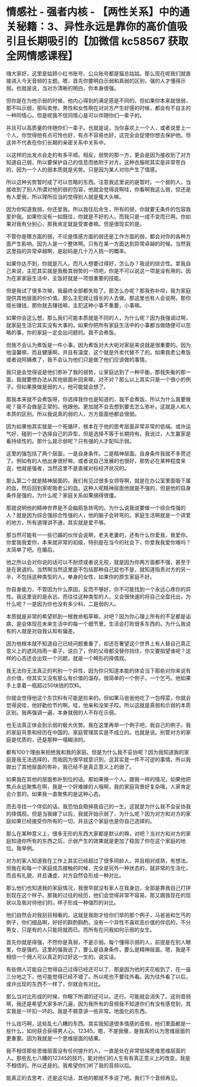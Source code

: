 # 情感社 - 强者内核 - 【两性关系】中的通关秘籍：3、异性永远是靠你的高价值吸引且长期吸引的【加微信 kc58567 获取全网情感课程】

嗨大家好，这里是姑顾小红书账号、公众账号都是猫总姑姑。那么现在呢我们就直接进入今天音频的主题。嗯，首先你要明白示弱和真弱的区别，强的人才懂得示弱。也就是说，当对方清晰的明白，你本身很强。

但你是在为他示弱的时候，他内心得到的满足感是不同的。但如果你本来就很弱，那不叫示弱，那叫卖惨。男性和女性啊在对对方产生好感的时候，都会有不自主的一种同情心。但是呢我不信同情心是可以伴随你们一辈子的。

并且可以高质量的伴随你们一辈子。也就是说，当你喜欢上一个人，或者说爱上一个人，你觉得他有点可怜也好，有点不容易也好，这完全会促使你想去保护他。但这并不代表在你们长期的亲密关系中关系中。

以这样的出发点会走的有多平顺。相反，弱势的那一方，更会是因为接收到了对方知道自己弱，所以要保护自己的信息而依附于对方。这种衣服呢其实是非常苍白的，因为一个人的弱本质就是劣势。只是因为某人对你产生了情感。

所以这种劣势暂时成了可以忽略的东西。注意我这里说的是暂时。一个弱的人，当接收到了别人所谓对他的弱的包容，他就会觉得说啊哇，你看啊我这么弱，但还是有人爱我，所以理所应当的觉得别人就是冤大头嘛。

因为你知道我弱，你还爱我。所以我往后余生，所有的弱，你就要无条件的包容我爱护我。如果你没有一如既往，你就是不好的人。而我只是一成不变而已啊。你如果对我有分别心，那我肯定就是受害者嘛。但是很现实的是。

不管你是哪方面的弱，不论是情感方面的弱还是工作方面的弱，都会对你的各种方面产生影响。因为人是一个整体啊。只有在某一方面达到异常卓越的时候。当然我这里指的异常卓越啊，是起码是几十万人挑一的概率。

如果你达不到，你就是凡人，而凡人想要过得好，怎么办？我说的综合性。拿我自己来说，主犯其实就是我极其弱势的一项吧，你是不可以说这一项是没有用的。因为在家家庭生活中，主饭好就是一项很重要的技能。

但是我试了很多次嘛，我最终全部都失败了。那怎么办呢？那我弥补呗，我为家庭提供其他层面的价价值。那么主犯就让擅长的人去做。那这里也有人会说啊，那你擅长赚钱，那你就去赚钱嘛，主犯这种小事不重要，小事嘛。

如果你会这么想，那么我们可能本质就是不同的人，为什么呢？因为我强调过啊，就家庭生活它其实没有大事的。如果你把所有家庭生活中的小事都当做随便可以忽略的事，你的家庭一定会出问题的。我不会煮饭。

但我不会认为煮饭是一件小事。因为煮饭对大大呃对家庭来说就是很重要的。因为他温馨嘛，而且健康啊，并且有温度，这个就是外卖代替不了的。如果我老公煮饭或者说阿姨煮了，我不会认为他们只是做了他们应该做的事情。

我只是会觉得说是他们弥补了我的弱势，让家庭达到了一种平衡。那我失衡的那一面，我就要想办法从其他层面补回来嘛，对不对？那么以上其实只是一个很小的例子。但如果换做是弱的人，他可能就会想了。

那我本来就不会煮饭呀，你选择我你也是知道的，我不会煮饭。所以为什么我要做呢？我不会做是正常的。他跟他。更加就不会去想到要去怎么弥补。这就是人和人本质的区别。所以我说真的弱的人，方方面面他都会很弱。

因为如果他其实就是一个死循环，根本在于他的思考层面非常非常的低端。或许运气好，碰到一个选择自己的异型，但是选择不等于长期持有。我说过，人生赢家是看持续性的。那什么是示弱呢？只有强的人才配叫示弱。

这里的强包括了两个层面，一是自身条件。二是精神层面。自身条件我就不多赘述了。例如有的人他出身很好嘛，或者说自己发展的也很好，那势必在某种程度来说，他就是强者，当然这里不是直接对标经济状况的。

那么第二个就是精神层面的。我们有见过很多女领导啊，就是在办公室里面吸下属的血，然后回到家呢吸老公的血。这种人呢精神层面他就是不强的，但是他的自身条件是强的，为什么呢？家庭关系如果搞得很僵。

那就说明他的精神世界是不会脑筋急转弯的。为什么说我说要做一个综合性强的人？就是因为综合强综合性强的人，他的脑子会转弯的。家庭生活啊就是一个讲爱的地方，所有道理讲不通，其实就是爱不够。

那当然可能有一一些已婚的伙伴会说啊，老夫老妻的，还有什么你爱我，我爱你。你爱我我爱你，本来就非常的初级，特别是在当今的社会下，你爱我我爱你难吗？太简单了吧。在婚后。

他之所以会对你说的话可以不耐烦或者说无视，就是因为你两方面都不强，甚至于是在衰退的。当然啊当然这里是不包括那种自己屁也不是，就知道指责对方的另一半，不包括这种类型的人。单身的女性，如果你的原生家庭不好。

你自身能力，不管因为什么原因，反而不够好，你不可能找到一个永远心疼你的异性。我这里说的是永远，而往往这种类型的人，又会很快速的将自己全盘托出，为什么呢？一是因为你也没有多少料，二是弱的人。

本质就是非常的希望抓到一根救命稻草嘛，对吧？因为你心理上所有的不足都是诟病，是会体现在未来生活中的每一个细节里，生活会打败很多东西的。为什么我说有的人就是对自我认知有偏差。

因为他根本就不知道自己已经问题重重了，却还在奢望这个世界上有人替自己真正意义上的遮风挡雨一辈子。说白了，你的父母都没替你挡住，你又要指望谁呢？这样的心态还会出现一个问题，就是一个畸形的择偶观。

我无法你无法真正的判别一个异性，因为你只知道本能的体会当下那些对你来说有点价值，但其实又没有那么有价值的温存。很简单的一个例子，一个乞丐。他如果手上拿着一瓶超过50块钱的饮料。

你就会觉得他这个东饮料有可能是捡来的。但如果马爸爸他吃了一包榨菜，你就会觉得说哇，他好勤俭节约啊。哇，他亲和没架子哎。所以这就是真弱和示弱的本质区别。我再强调一遍，本身就弱的人不存在示弱。

也无法真正体会到示弱的极大优势。我在这里再举一个例子吧，我自己的例子。我的家庭背景和经历在中国的。家庭管理其实是不成立的。也就是说。别管对方的家庭是优质的，还是那种一塌糊涂的。

都有100个理由来拒绝我和我的家庭。但是为什么我不妥协呢？因为我知道我的家庭是我无法选择的，而我因为很早就意识到，这其实是一件不可逆的事情。所以我做出了其他层面的弥补。我已经不是真正意义上的弱了。

如果我在其他的层面弥补到位的话。那如果换一个人。跟我一样的情况，如果他把焦点永远聚焦在啊，我是一个好难嫁的人哦啊，我的家庭背景好复杂哦，人家肯定会介意的。如果我一直聚焦的是这种心态。

而去寻找一个伴侣的话。我恐怕会赔掉我自己的一生。这就是为什么我不会妥协我的择偶观。但是当我嫁了以后，我就开始示弱了，为什么呢？因为对方和对方的家庭如果已经接受你所有的一切，并且这个家庭也是你自己选择的。

那么在某种意义上，很多无形的东西大家都是默认的嘛，对吧？当对方和对方的家庭知道你所有的东西之后，示弱产生的效果就是更加了稳固了你在这个家庭的地位。我举例。

对方的家人知道我在工作上其实已经超过了很多同龄人，并且相对成熟，有想法。但我在和每一个家庭成员接触的时候，完全是另外一种状态的，就非常的生活化，而且有礼貌，并且谦虚，对方自然会形成一种对比。

那么他们也知道我的家庭情况，我很早就没有家人在我身边，全部是靠我自己打拼到现在这个样子。那我的过往的经历，他们会觉得非常不容易。那又跟我现在的现状以及我对待他们的。样子形成一种强烈的对比。

他们自然会对我刮目相看的。这就是我刚才给你们举的那个例子，马爸爸和乞丐的例子，你们细品啊，好好的斟酌斟酌。没有一个异性不喜欢高价值的伴侣的，不分男女，只是有的人只能将就而已。而所有在问我如何示弱的女生。

首先你就是得强，不然你是真弱，不是示弱。每个懂得示弱的人，前提是在别人眼里，你是强的。这里的强我说了，要么是自身条件，要么是精神层面。嗯，我是不相信一个佣人可以真正的过好这一生的。说实话。

有些佣人可能自己觉得自己过得已经还可以了，那是因为他的天花板到了，在一亩三分地之下，他可能觉得已经不错了。所以呢也不要往外看。因为往外看了以后，或许出现的东西不一样了，你就会有对比。

那么当对比形成的时候，你眼下所谓的还可以，还行。可能就会消失了。这则音频啊，我还是希望大家多听几遍，因为我所有的音频我不知道你们有没有感觉到，其实我是一环扣一环的。我是不屑意讲一些非常。地面化的东西。

什么技巧啊，这些乱七八糟的东西。其实我知道很多情感的音频，他们里面都是一些什么，如何获合获得男人心。12345。嗯，不是我傲，是我真的认为思维层面的更重要。因为我就是一个思维层面的结果。

我不相信那些思维层面没有任何提升的人，一直是处在非常低端思维思维层面的人。那些乱七八糟的12345的技巧，能对他们的人生有有真正意义上的改变，我是不相信的。所以还是的。我希望你们听了我的音频以后。

能真正的去思考，还是这句话，其他的都就不多说了吧。我们下个音频再见。